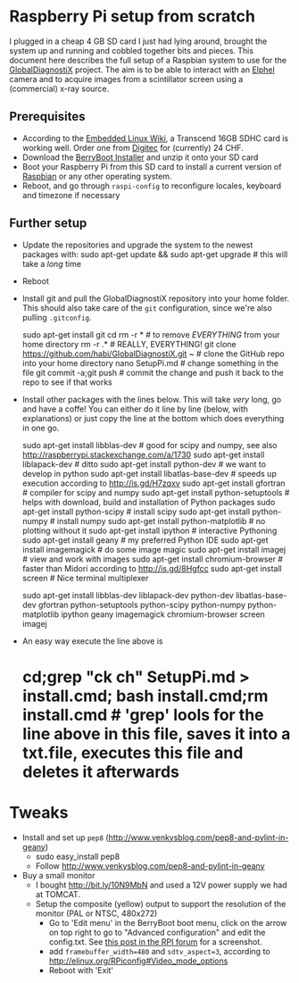# Raspberry Pi setup from scratch
I plugged in a cheap 4 GB SD card I just had lying around, brought the system up and running and cobbled together bits and pieces.
This document here describes the full setup of a Raspbian system to use for the [GlobalDiagnostiX](http://globaldiagnostix.org) project.
The aim is to be able to interact with an [Elphel](http://elphel.com) camera and to acquire images from a scintillator screen using a (commercial) x-ray source.

## Prerequisites
- According to the [Embedded Linux Wiki](http://elinux.org/RPi_SD_cards), a Transcend 16GB SDHC card is working well. Order one from [Digitec](https://www.digitec.ch/ProdukteDetails2.aspx?Reiter=Details&Artikel=194092) for (currently) 24 CHF.
- Download the [BerryBoot Installer](http://www.berryterminal.com/doku.php/berryboot) and unzip it onto your SD card
- Boot your Raspberry Pi from this SD card to install a current version of [Raspbian](http://www.raspbian.org/) or any other operating system.
- Reboot, and go through `raspi-config` to reconfigure locales, keyboard and timezone if necessary

## Further setup
- Update the repositories and upgrade the system to the newest packages with:
	sudo apt-get update && sudo apt-get upgrade # this will take a *long* time

- Reboot
- Install git and pull the GlobalDiagnostiX repository into your home folder. This should also take care of the `git` configuration, since we're also pulling `.gitconfig`.

	sudo apt-get install git
	cd
	rm -r * # to remove *EVERYTHING* from your home directory
	rm -r .* # REALLY, EVERYTHING!
	git clone https://github.com/habi/GlobalDiagnostiX.git ~ # clone the GitHub repo into your home directory
	nano SetupPi.md # change something in the file
	git commit -a;git push # commit the change and push it back to the repo to see if that works

- Install other packages with the lines below. This will take *very* long, go and have a coffe! You can either do it line by line (below, with explanations) or just copy the line at the bottom which does everything in one go.
	
	sudo apt-get install libblas-dev		# good for scipy and numpy, see also http://raspberrypi.stackexchange.com/a/1730
	sudo apt-get install liblapack-dev		# ditto
	sudo apt-get install python-dev			# we want to develop in python
	sudo apt-get install libatlas-base-dev	# speeds up execution according to http://is.gd/H7zqxv
	sudo apt-get install gfortran			# compiler for scipy and numpy
	sudo apt-get install python-setuptools	# helps with download, build and installation of Python packages
	sudo apt-get install python-scipy		# install scipy
	sudo apt-get install python-numpy		# install numpy
	sudo apt-get install python-matplotlib	# no plotting without it
	sudo apt-get install ipython			# interactive Pythoning
	sudo apt-get install geany				# my preferred Python IDE
	sudo apt-get install imagemagick		# do some image magic
	sudo apt-get install imagej				# view and work with images
	sudo apt-get install chromium-browser	# faster than Midori according to http://is.gd/8Hgfcc
	sudo apt-get install screen				# Nice terminal multiplexer

	sudo apt-get install libblas-dev liblapack-dev python-dev libatlas-base-dev gfortran python-setuptools python-scipy python-numpy python-matplotlib ipython geany imagemagick chromium-browser screen imagej
- An easy way execute the line above is
	# cd;grep "ck ch" SetupPi.md > install.cmd; bash install.cmd;rm install.cmd # 'grep' lools for the line above in this file, saves it into a txt.file, executes this file and deletes it afterwards

# Tweaks
- Install and set up `pep8` (http://www.venkysblog.com/pep8-and-pylint-in-geany)
	- sudo easy_install pep8
	- Follow http://www.venkysblog.com/pep8-and-pylint-in-geany
- Buy a small monitor
	- I bought http://bit.ly/10N9MbN and used a 12V power supply we had at TOMCAT.
	- Setup the composite (yellow) output to support the resolution of the monitor (PAL or NTSC, 480x272)
		- Go to 'Edit menu' in the BerryBoot boot menu, click on the arrow on top right to go to "Advanced configuration" and edit the config.txt. See [this post in the RPI forum](http://raspberrypi.org/phpBB3//viewtopic.php?f=26&t=16403) for a screenshot.
		- add `framebuffer_width=480` and `sdtv_aspect=3`, according to http://elinux.org/RPiconfig#Video_mode_options
		- Reboot with 'Exit'
